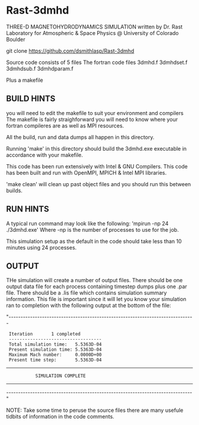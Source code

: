 # Rast-3dmhd
 THREE-D MAGNETOHYDRODYNAMICS SIMULATION
 written by Dr. Rast Laboratory for Atmospheric & Space Physics @ University of Colorado Boulder

git clone https://github.com/dsmithlasp/Rast-3dmhd

Source code consists of 5 files
The fortran code files
  3dmhd.f
  3dmhdset.f
  3dmhdsub.f
  3dmhdparam.f

Plus a makefile

BUILD HINTS
-----------
you will need to edit the makefile to suit your environment and compilers
The makefile is fairly straighforward you will need to know where your fortran compileres are 
as well as MPI resources.

All the build, run and data dumps all happen in this directory.

Running 'make' in this directory should build the 3dmhd.exe executable in accordance with your makefile.

This code has been run extensively with Intel & GNU Compilers. 
This code has been built and run with OpenMPI, MPICH & Intel MPI libraries.

'make clean' will clean up past object files and you should run this between builds.

RUN HINTS
---------
A typical run command may look like the following:
  'mpirun -np 24 ./3dmhd.exe'
Where -np is the number of processes to use for the job.

This simulation setup as the default in the code should take less than 10 minutes using 24 processes.

OUTPUT
------
THe simulation will create a number of output files.
There should be one output data file for each process containing timestep dumps plus one .par file.
There should be a .lis file which contains simulation summary information. This file is important since 
it will let you know your simulation ran to completion with the following output at the bottom of the file:

"------------------------------------------------------------------------------

     Iteration       1 completed
     -----------------------------------
     Total simulation time:   5.5363D-04
     Present simulation time: 5.5363D-04
     Maximum Mach number:     0.0000D+00
     Present time step:       5.5363D-04
------------------------------------------------------------------------------
               SIMULATION COMPLETE
------------------------------------------------------------------------------
------------------------------------------------------------------------------"


NOTE:
Take some time to peruse the source files there are many usefule tidbits of information in the 
code comments.
